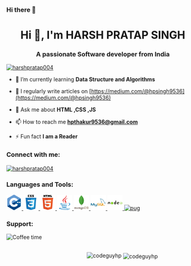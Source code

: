 ### Hi there 👋

<!--
**codeguyhp/codeguyhp** is a ✨ _special_ ✨ repository because its `README.md` (this file) appears on your GitHub profile.

Here are some ideas to get you started:

- 🔭 I’m currently working on ...
- 🌱 I’m currently learning ...
- 👯 I’m looking to collaborate on ...
- 🤔 I’m looking for help with ...
- 💬 Ask me about ...
- 📫 How to reach me: ...
- 😄 Pronouns: ...
- ⚡ Fun fact: ...
-->
<h1 align="center">Hi 👋, I'm HARSH PRATAP SINGH</h1>
<h3 align="center">A passionate Software developer from India</h3>

<p align="left"> <a href="https://twitter.com/harshpratap004" target="blank"><img src="https://img.shields.io/twitter/follow/harshpratap004?logo=twitter&style=for-the-badge" alt="harshpratap004" /></a> </p>

- 🌱 I’m currently learning **Data Structure and Algorithms**

- 📝 I regularly write articles on [https://medium.com/@hpsingh9536](https://medium.com/@hpsingh9536)

- 💬 Ask me about **HTML ,CSS ,JS**

- 📫 How to reach me **hpthakur9536@gmail.com**

- ⚡ Fun fact **I am a Reader**

<h3 align="left">Connect with me:</h3>
<p align="left">
<a href="https://twitter.com/harshpratap004" target="blank"><img align="center" src="https://raw.githubusercontent.com/rahuldkjain/github-profile-readme-generator/master/src/images/icons/Social/twitter.svg" alt="harshpratap004" height="30" width="40" /></a>
</p>

<h3 align="left">Languages and Tools:</h3>
<p align="left"> <a href="https://www.w3schools.com/cpp/" target="_blank" rel="noreferrer"> <img src="https://raw.githubusercontent.com/devicons/devicon/master/icons/cplusplus/cplusplus-original.svg" alt="cplusplus" width="40" height="40"/> </a> <a href="https://www.w3schools.com/css/" target="_blank" rel="noreferrer"> <img src="https://raw.githubusercontent.com/devicons/devicon/master/icons/css3/css3-original-wordmark.svg" alt="css3" width="40" height="40"/> </a> <a href="https://www.w3.org/html/" target="_blank" rel="noreferrer"> <img src="https://raw.githubusercontent.com/devicons/devicon/master/icons/html5/html5-original-wordmark.svg" alt="html5" width="40" height="40"/> </a> <a href="https://www.java.com" target="_blank" rel="noreferrer"> <img src="https://raw.githubusercontent.com/devicons/devicon/master/icons/java/java-original.svg" alt="java" width="40" height="40"/> </a> <a href="https://www.mongodb.com/" target="_blank" rel="noreferrer"> <img src="https://raw.githubusercontent.com/devicons/devicon/master/icons/mongodb/mongodb-original-wordmark.svg" alt="mongodb" width="40" height="40"/> </a> <a href="https://www.mysql.com/" target="_blank" rel="noreferrer"> <img src="https://raw.githubusercontent.com/devicons/devicon/master/icons/mysql/mysql-original-wordmark.svg" alt="mysql" width="40" height="40"/> </a> <a href="https://nodejs.org" target="_blank" rel="noreferrer"> <img src="https://raw.githubusercontent.com/devicons/devicon/master/icons/nodejs/nodejs-original-wordmark.svg" alt="nodejs" width="40" height="40"/> </a> <a href="https://pugjs.org" target="_blank" rel="noreferrer"> <img src="https://cdn.worldvectorlogo.com/logos/pug.svg" alt="pug" width="40" height="40"/> </a> </p>

<h3 align="left">Support:</h3>
<p><a href="https://www.buymeacoffee.com/Coffee time"> <img align="left" src="https://cdn.buymeacoffee.com/buttons/v2/default-yellow.png" height="50" width="210" alt="Coffee time" /></a></p><br><br>

<p><img align="left" src="https://github-readme-stats.vercel.app/api/top-langs?username=codeguyhp&show_icons=true&locale=en&layout=compact" alt="codeguyhp" /></p>

<p>&nbsp;<img align="center" src="https://github-readme-stats.vercel.app/api?username=codeguyhp&show_icons=true&locale=en" alt="codeguyhp" /></p>
